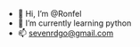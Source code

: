 - 👋 Hi, I’m @Ronfel
- 🌱 I’m currently learning python
- 📫 sevenrdgo@gmail.com

<!---
Ronfel/Ronfel is a ✨ special ✨ repository because its `README.md` (this file) appears on your GitHub profile.
You can click the Preview link to take a look at your changes.
--->
